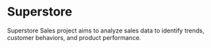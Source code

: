 # Superstore
Superstore Sales project aims to analyze sales data to identify trends,  customer behaviors, and product performance. 
